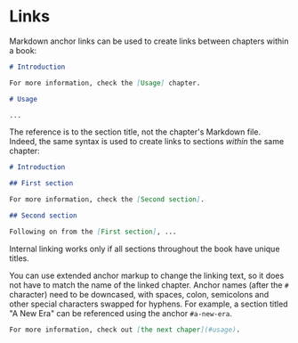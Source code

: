 # Links

Markdown anchor links can be used to create links between chapters within a book:

```md
# Introduction

For more information, check the [Usage] chapter.
```

```md
# Usage

...
```

The reference is to the section title, not the chapter's Markdown file. Indeed, the same syntax is used to create links to sections _within_ the same chapter:

```md
# Introduction

## First section

For more information, check the [Second section].

## Second section

Following on from the [First section], ...
```

Internal linking works only if all sections throughout the book have unique titles.

You can use extended anchor markup to change the linking text, so it does not have to match the name of the linked chapter. Anchor names (after the `#` character) need to be downcased, with spaces, colon, semicolons and other special characters swapped for hyphens. For example, a section titled "A New Era" can be referenced using the anchor `#a-new-era`.

```md
For more information, check out [the next chaper](#usage).
```
